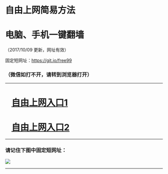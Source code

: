 ﻿# 自由上网简易方法

# 电脑、手机一键翻墙

（2017/10/09 更新，网址有效）

固定短网址：https://git.io/free99

### （微信如打不开，请转到浏览器打开）


***





# &nbsp;&nbsp; <a href="http://ft2409415151.fwq-tz-1001.info/fwqtz01.html?t=10090017071 " target="_blank">自由上网入口1</a>
# &nbsp;&nbsp; <a href="http://ft2803632571.fwq-tz-1002.info/fwqtz02.html?t=100900114526 " target="_blank">自由上网入口2</a>
***

### 请记住下图中固定短网址：

<img src="https://s3-us-west-2.amazonaws.com/fwq-1001/yjfq-20170905okok.png" /> 


***

